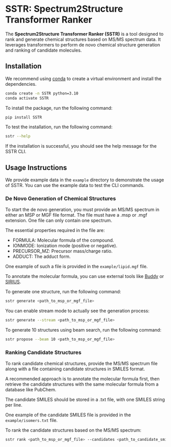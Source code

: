 # SSTR: Spectrum2Structure Transformer Ranker

The **Spectrum2Structure Transformer Ranker (SSTR)** is a tool designed to rank and generate chemical structures based
on MS/MS spectrum data. It leverages transformers to perform de novo chemical structure generation and ranking of
candidate molecules.

## Installation

We recommend using [conda](https://docs.anaconda.com/miniconda/) to create a virtual environment and install the
dependencies.

```bash
conda create -n SSTR python=3.10
conda activate SSTR
```

To install the package, run the following command:

```bash
pip install SSTR
```

To test the installation, run the following command:

```bash
sstr --help
```

If the installation is successful, you should see the help message for the SSTR CLI.

## Usage Instructions

We provide example data in the `example` directory to demonstrate the usage of SSTR.
You can use the example data to test the CLI commands.

### De Novo Generation of Chemical Structures

To start the de novo generation, you must provide an MS/MS spectrum in either an MSP or MGF file format.
The file must have a .msp or .mgf extension. One file can only contain one spectrum.

The essential properties required in the file are:

* FORMULA: Molecular formula of the compound.
* IONMODE: Ionization mode (positive or negative).
* PRECURSOR_MZ: Precursor mass/charge ratio.
* ADDUCT: The adduct form.

One example of such a file is provided in the `example/lipid.mgf` file.

To annotate the molecular formula, you can use external tools like [Buddy](https://github.com/Philipbear/msbuddy)
or [SIRIUS](https://www.google.com/search?client=safari&rls=en&q=sirius+bocker&ie=UTF-8&oe=UTF-8).

To generate one structure, run the following command:

```bash
sstr generate <path_to_msp_or_mgf_file>
```

You can enable stream mode to actually see the generation process:

```bash
sstr generate --stream <path_to_msp_or_mgf_file>
```

To generate 10 structures using beam search, run the following command:

```bash
sstr propose --beam 10 <path_to_msp_or_mgf_file>
```

### Ranking Candidate Structures

To rank candidate chemical structures, provide the MS/MS spectrum file along with a file containing candidate structures
in SMILES format.

A recommended approach is to annotate the molecular formula first, then retrieve the candidate structures with the
same molecular formula from a database like PubChem.

The candidate SMILES should be stored in a .txt file, with one SMILES string per line.

One example of the candidate SMILES file is provided in the `example/isomers.txt` file.

To rank the candidate structures based on the MS/MS spectrum:

```bash
sstr rank <path_to_msp_or_mgf_file> --candidates <path_to_candidate_smiles_file>
```